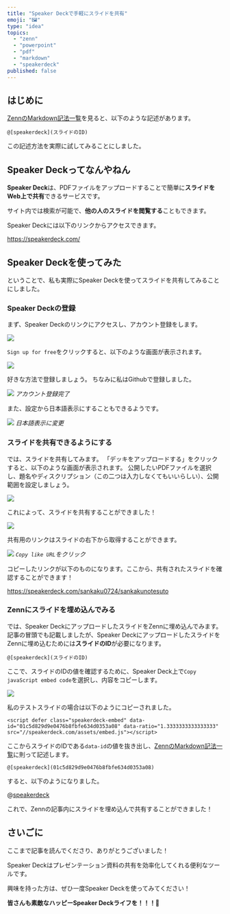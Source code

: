 ```yaml
---
title: "Speaker Deckで手軽にスライドを共有"
emoji: "🖼️"
type: "idea"
topics:
  - "zenn"
  - "powerpoint"
  - "pdf"
  - "markdown"
  - "speakerdeck"
published: false
---
```


## はじめに

[ZennのMarkdown記法一覧](https://zenn.dev/zenn/articles/markdown-guide#speakerdeck)を見ると、以下のような記述があります。

```
@[speakerdeck](スライドのID)
```

この記述方法を実際に試してみることにしました。

## Speaker Deckってなんやねん

**Speaker Deck**は、PDFファイルをアップロードすることで簡単に**スライドをWeb上で共有**できるサービスです。

サイト内では検索が可能で、**他の人のスライドを閲覧する**こともできます。

Speaker Deckには以下のリンクからアクセスできます。

https://speakerdeck.com/

## Speaker Deckを使ってみた

ということで、私も実際にSpeaker Deckを使ってスライドを共有してみることにしました。

### Speaker Deckの登録

まず、Speaker Deckのリンクにアクセスし、アカウント登録をします。

![](/images/sankaku30/1.png)

`Sign up for free`をクリックすると、以下のような画面が表示されます。

![](/images/sankaku30/2.png)

好きな方法で登録しましょう。
ちなみに私はGithubで登録しました。

![](/images/sankaku30/3.png)
*アカウント登録完了*

また、設定から日本語表示にすることもできるようです。

![](/images/sankaku30/4.png)
*日本語表示に変更*

### スライドを共有できるようにする

では、スライドを共有してみます。
「デッキをアップロードする」をクリックすると、以下のような画面が表示されます。
公開したいPDFファイルを選択し、題名やディスクリプション（この二つは入力しなくてもいいらしい）、公開範囲を設定しましょう。

![](/images/sankaku30/5.png)

これによって、スライドを共有することができました！

![](/images/sankaku30/6.png)

共有用のリンクはスライドの右下から取得することができます。

![](/images/sankaku30/7.png)
*`Copy like URL`をクリック*

コピーしたリンクが以下のものになります。ここから、共有されたスライドを確認することができます！

https://speakerdeck.com/sankaku0724/sankakunotesuto

### Zennにスライドを埋め込んでみる

では、Speaker DeckにアップロードしたスライドをZennに埋め込んでみます。
記事の冒頭でも記載しましたが、Speaker DeckにアップロードしたスライドをZennに埋め込むためには**スライドのID**が必要になります。

```
@[speakerdeck](スライドのID)
```

ここで、スライドのIDの値を確認するために、Speaker Deck上で`Copy javaScript embed code`を選択し、内容をコピーします。

![](/images/sankaku30/8.png)

私のテストスライドの場合は以下のようにコピーされました。

```js:コピー内容
<script defer class="speakerdeck-embed" data-id="01c5d829d9e0476b8fbfe634d0353a08" data-ratio="1.3333333333333333" src="//speakerdeck.com/assets/embed.js"></script>
```

ここからスライドのIDである`data-id`の値を抜き出し、[ZennのMarkdown記法一覧](https://zenn.dev/zenn/articles/markdown-guide#speakerdeck)に則って記述します。

```:私のテストスライドの場合
@[speakerdeck](01c5d829d9e0476b8fbfe634d0353a08)
```

すると、以下のようになりました。

@[speakerdeck](01c5d829d9e0476b8fbfe634d0353a08)

これで、Zennの記事内にスライドを埋め込んで共有することができました！

## さいごに

ここまで記事を読んでくださり、ありがとうございました！

Speaker Deckはプレゼンテーション資料の共有を効率化してくれる便利なツールです。

興味を持った方は、ぜひ一度Speaker Deckを使ってみてください！

**皆さんも素敵なハッピーSpeaker Deckライフを！！！🌸**
